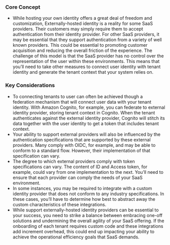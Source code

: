 ### Core Concept
* While hosting your own identity offers a great deal of freedom and customization, Externally-hosted identity is a reality for some SaaS providers. Their customers may simply require them to accept authentication from their identity provider. For other SaaS providers, it may be essential that they support authentication from a variety of well known providers. This could be essential to promoting customer acquisition and reducing the overall friction of the experience. The challenge of this model is that the SaaS provider has no control over the representation of the user within these environments. This means that you’ll need to take other measures to connect user identity with tenant identity and generate the tenant context that your system relies on.

### Key Considerations
* To connecting tenants to user can often be achieved though a federation mechanism that will connect user data with your tenant identity. With Amazon Cognito, for example, you can federate to external identity provider, storing tenant context in Cognito. When the tenant authenticates against the external identity provider, Cognito will stitch its data together with the user identity to get a token that includes tenant context.
* Your ability to support external providers will also be influenced by the authentication specifications that are supported by these external providers. Many comply with OIDC, for example, and may be able to conform to a standard flow. However, their implementation of that specification can vary.
* The degree to which external providers comply with token specifications can vary. The content of ID and Access token, for example, could vary from one implementation to the next. You’ll need to ensure that each provider can comply the needs of your SaaS environment.
* In some instances, you may be required to integrate with a custom identity provider that does not conform to any industry specifications. In these cases, you’ll have to determine how best to abstract away the custom characteristics of these integrations.
* While support externally-hosted identity providers can be essential to your success, you need to strike a balance between embracing one-off solutions and undermining the overall agility of your SaaS offering. If the onboarding of each tenant requires custom code and these integrations add increment overhead, this could end up impacting your ability to achieve the operational efficiency goals that SaaS demands.





